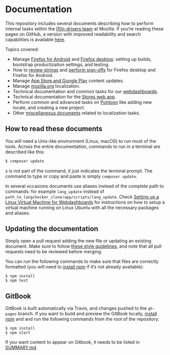 # Documentation

This repository includes several documents describing how to perform internal tasks within the [l10n-drivers team](https://wiki.mozilla.org/L10n:Mozilla_Team) at Mozilla. If you’re reading these pages on GitHub, a version with improved readability and search capabilities is available [here](https://mozilla-l10n.github.io/documentation).

Topics covered:
* Manage [Firefox for Android](products/firefox_android/README.md) and [Firefox desktop](products/firefox_desktop/README.md): setting up builds, bootstrap productization settings, and testing.
* How to [review strings](products/review/review.md) and [perform sign-offs](products/review/signoffs.md) for Firefox desktop and Firefox for Android.
* Manage [App Store and Google Play](products/appstores/README.md) content updates.
* Manage [mozilla.org](products/mozilla_org/README.md) localization.
* Technical documentation and common tasks for our [webdashboards](tools/webdashboards/README.md).
* Technical documentation for the [Stores web app](tools/stores_l10n/README.md).
* Perform common and advanced tasks on [Pontoon](tools/pontoon/README.md) like adding new locale, and creating a new project.
* Other [miscellaneous documents](misc/README.md) related to localization tasks.

## How to read these documents

You will need a Unix-like environment (Linux, macOS) to run most of the tools. Across the entire documentation, commands to run in a terminal are described like this:

```BASH
$ composer update
```

`$` is not part of the command, it just indicates the terminal prompt. The command to type or copy and paste is simply `composer update`.

In several occasions documents use aliases instead of the complete path to commands: for example `lang_update` instead of `path_to_langchecker_clone/app/scripts/lang_update`. Check [Setting up a Linux Virtual Machine for Webdashboards](config/setup_l10ndrivers_vm.md) for instructions on how to setup a virtual machine running on Linux Ubuntu with all the necessary packages and aliases.

## Updating the documentation

Simply open a pull request adding the new file or updating an existing document. Make sure to follow [these style guidelines](misc/documentation_styleguide.md), and note that all pull requests need to be reviewed before merging.

You can run the following commands to make sure that files are correctly formatted (you will need to [install npm](https://www.npmjs.com/get-npm) if it’s not already available):

```
$ npm install
$ npm test
```

## GitBook

GitBook is built automatically via Travis, and changes pushed to the `gh-pages` branch. If you want to build and preview the GitBook locally, [install npm](https://www.npmjs.com/get-npm) and and run the following commands from the root of the repository:

```
$ npm install
$ npm start
```

If you want content to appear on Gitbook, it needs to be listed in [SUMMARY.md](SUMMARY.md).
